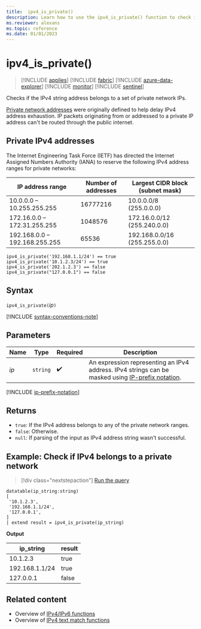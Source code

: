 ```yaml
---
title:  ipv4_is_private()
description: Learn how to use the ipv4_is_private() function to check if the IPv4 string address belongs to a set of private network IPs.
ms.reviewer: alexans
ms.topic: reference
ms.date: 01/01/2023
---
```

# ipv4_is_private()

> [!INCLUDE [applies](../includes/applies-to-version/applies.md)] [!INCLUDE [fabric](../includes/applies-to-version/fabric.md)] [!INCLUDE [azure-data-explorer](../includes/applies-to-version/azure-data-explorer.md)] [!INCLUDE [monitor](../includes/applies-to-version/monitor.md)] [!INCLUDE [sentinel](../includes/applies-to-version/sentinel.md)]

Checks if the IPv4 string address belongs to a set of private network IPs.

[Private network addresses](https://en.wikipedia.org/wiki/Private_network) were originally defined to help delay IPv4 address exhaustion. IP packets originating from or addressed to a private IP address can't be routed through the public internet.

## Private IPv4 addresses

The Internet Engineering Task Force (IETF) has directed the Internet Assigned Numbers Authority (IANA) to reserve the following IPv4 address ranges for private networks:

| IP address range|Number of addresses|Largest CIDR block (subnet mask)|
|-----------------|-------------------|--------------------------------|
|10.0.0.0 – 10.255.255.255|16777216|10.0.0.0/8 (255.0.0.0)|
|172.16.0.0 – 172.31.255.255|1048576|172.16.0.0/12 (255.240.0.0)|
|192.168.0.0 – 192.168.255.255|65536|192.168.0.0/16 (255.255.0.0)|

```kusto
ipv4_is_private('192.168.1.1/24') == true
ipv4_is_private('10.1.2.3/24') == true
ipv4_is_private('202.1.2.3') == false
ipv4_is_private("127.0.0.1") == false
```

## Syntax

`ipv4_is_private(`*ip*`)`

[!INCLUDE [syntax-conventions-note](../includes/syntax-conventions-note.md)]

## Parameters

| Name | Type | Required | Description |
|--|--|--|--|
|*ip*| `string` |  :heavy_check_mark: | An expression representing an IPv4 address. IPv4 strings can be masked using [IP-prefix notation](#ip-prefix-notation).|

[!INCLUDE [ip-prefix-notation](../includes/ip-prefix-notation.md)]

## Returns

* `true`: If the IPv4 address belongs to any of the private network ranges.
* `false`: Otherwise.
* `null`: If parsing of the input as IPv4 address string wasn't successful.

## Example: Check if IPv4 belongs to a private network

> [!div class="nextstepaction"]
> <a href="https://dataexplorer.azure.com/clusters/help/databases/Samples?query=H4sIAAAAAAAAA0tJLAHCpJxUjcyC+OKSosy8dCsIpckVzaWgbmigZ6hnpGesrgPiWBrpGZpZAEUM9Y1MIEJG5noGQGgI5MVy1SikVpSk5qUoFKUWl+aUKNgqZBaUmcRnFscXFGWWJZYg2aIJAAFWRs16AAAA" target="_blank">Run the query</a>

```kusto
datatable(ip_string:string)
[
 '10.1.2.3',
 '192.168.1.1/24',
 '127.0.0.1',
]
| extend result = ipv4_is_private(ip_string)
```

**Output**

|ip_string|result|
|---|---|
|10.1.2.3|true|
|192.168.1.1/24|true|
|127.0.0.1|false|

## Related content

* Overview of [IPv4/IPv6 functions](scalar-functions.md#ipv4ipv6-functions)
* Overview of [IPv4 text match functions](scalar-functions.md#ipv4-text-match-functions)
